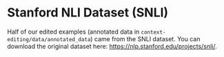 # Stanford NLI Dataset (SNLI)

Half of our edited examples (annotated data in `context-editing/data/annotated_data`) came from the SNLI dataset. You can download the original dataset here: https://nlp.stanford.edu/projects/snli/.
